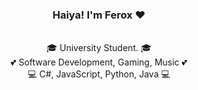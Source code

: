 <h3 align="center">
  Haiya! I'm Ferox ❤️
</h3>

<p align="center">
  <br>
🎓 University Student. 🎓
  <br>
💕 Software Development, Gaming, Music 💕
  <br>
💻 C#, JavaScript, Python, Java 💻
</p>

